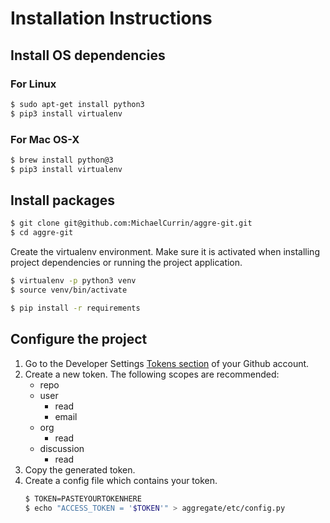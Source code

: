 # Installation Instructions

## Install OS dependencies

### For Linux

```bash
$ sudo apt-get install python3
$ pip3 install virtualenv
```

### For Mac OS-X

```bash
$ brew install python@3
$ pip3 install virtualenv
```

## Install packages

```bash
$ git clone git@github.com:MichaelCurrin/aggre-git.git
$ cd aggre-git
```

Create the virtualenv environment. Make sure it is activated when installing project dependencies or running the project application.

```bash
$ virtualenv -p python3 venv
$ source venv/bin/activate
```

```bash
$ pip install -r requirements
```

## Configure the project


1. Go to the Developer Settings [Tokens section](https://github.com/settings/tokens) of your Github account.
2. Create a new token. The following scopes are recommended:
    * repo
    * user
        - read
        - email
    * org
        - read
    * discussion
        - read
3. Copy the generated token.
4. Create a config file which contains your token.
    ```bash
    $ TOKEN=PASTEYOURTOKENHERE
    $ echo "ACCESS_TOKEN = '$TOKEN'" > aggregate/etc/config.py
    ```
